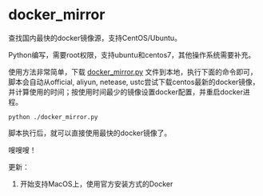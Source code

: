 # docker_mirror

查找国内最快的docker镜像源，支持CentOS/Ubuntu。

Python编写，需要root权限，支持ubuntu和centos7，其他操作系统需要补充。

使用方法非常简单，下载 [docker_mirror.py](https://raw.githubusercontent.com/silenceshell/docker_mirror/master/docker_mirror.py) 文件到本地，执行下面的命令即可，脚本会自动从official, aliyun, netease, ustc尝试下载centos最新的docker镜像，并计算使用的时间；按使用时间最少的镜像设置docker配置，并重启docker进程。

```
python ./docker_mirror.py
```

脚本执行后，就可以直接使用最快的docker镜像了。

嗖嗖嗖！

更新：
1. 开始支持MacOS上，使用官方安装方式的Docker
